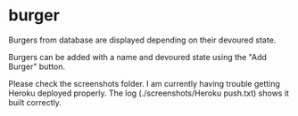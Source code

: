 # burger

Burgers from database are displayed depending on their devoured state.

Burgers can be added with a name and devoured state using the "Add Burger" button.

Please check the screenshots folder. I am currently having trouble getting Heroku deployed properly. The log (./screenshots/Heroku push.txt) shows it built correctly.